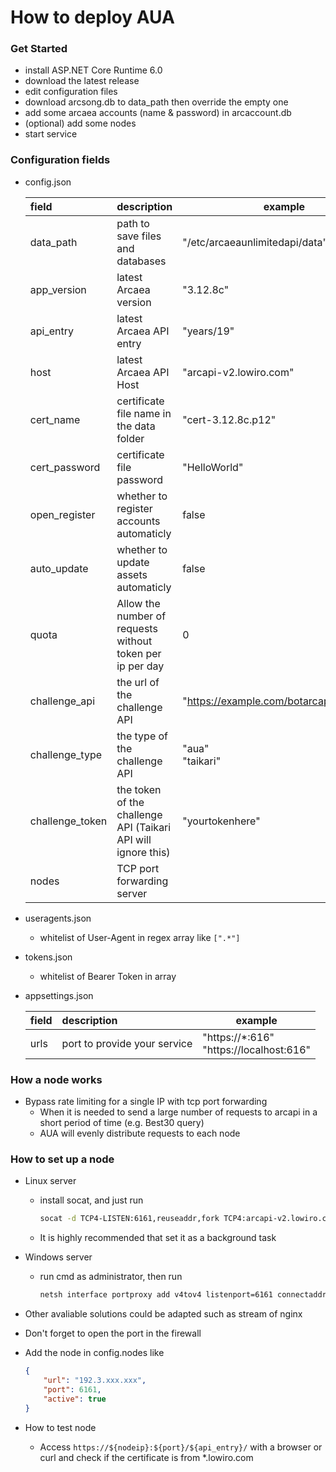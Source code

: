 # How to deploy AUA

### Get Started

* install ASP.NET Core Runtime 6.0
* download the latest release
* edit configuration files
* download arcsong.db to data_path then override the empty one
* add some arcaea accounts (name & password) in arcaccount.db
* (optional) add some nodes
* start service

### Configuration fields

* config.json

  | field           | description                                                   | example                                   |
  |:----------------|:--------------------------------------------------------------|-------------------------------------------|
  | data_path       | path to save files and databases                              | "/etc/arcaeaunlimitedapi/data"            |
  | app_version     | latest Arcaea version                                         | "3.12.8c"                                 |
  | api_entry       | latest Arcaea API entry                                       | "years/19"                                |
  | host            | latest Arcaea API Host                                        | "arcapi-v2.lowiro.com"                    |
  | cert_name       | certificate file name in the data folder                      | "cert-3.12.8c.p12"                        |
  | cert_password   | certificate file password                                     | "HelloWorld"                              |
  | open_register   | whether to register accounts automaticly                      | false                                     |
  | auto_update     | whether to update assets automaticly                          | false                                     |
  | quota           | Allow the number of requests without token per ip per day     | 0                                         |
  | challenge_api   | the url of the challenge API                                  | "https://example.com/botarcapi/challenge" |
  | challenge_type  | the type of the challenge API                                 | "aua" <br/> "taikari"                     |
  | challenge_token | the token of the challenge API (Taikari API will ignore this) | "yourtokenhere"                           |
  | nodes           | TCP port forwarding server                                    |                                           |

* useragents.json
  *  whitelist of User-Agent in regex array like `[".*"]`

* tokens.json
  *  whitelist of Bearer Token in array

* appsettings.json

  | field | description                  | example                                       |
  |:------|:-----------------------------|-----------------------------------------------|
  | urls  | port to provide your service | "https://*:616" <br/> "https://localhost:616" |

### How a node works

* Bypass rate limiting for a single IP with tcp port forwarding
  * When it is needed to send a large number of requests to arcapi in a short period of time (e.g. Best30 query)
  * AUA will evenly distribute requests to each node

### How to set up a node

* Linux server
  * install socat, and just run
    ```bash
    socat -d TCP4-LISTEN:6161,reuseaddr,fork TCP4:arcapi-v2.lowiro.com:443
    ```
  * It is highly recommended that set it as a background task


* Windows server
  * run cmd as administrator, then run
    
    ```bash
    netsh interface portproxy add v4tov4 listenport=6161 connectaddress=arcapi-v2.lowiro.com connectport=443
    ```

* Other avaliable solutions could be adapted such as stream of nginx


* Don't forget to open the port in the firewall


* Add the node in config.nodes like
    ```json
    {
        "url": "192.3.xxx.xxx",
        "port": 6161, 
        "active": true
    }
    ```

* How to test node
  * Access `https://${nodeip}:${port}/${api_entry}/` with a browser or curl and check if the certificate is from *.lowiro.com 
